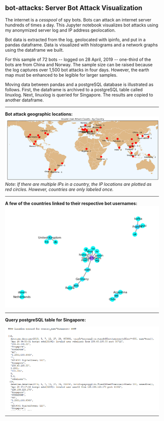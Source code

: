## bot-attacks: Server Bot Attack Visualization

The internet is a *cesspool* of spy bots.  Bots can attack an internet server hundreds of times a day.  This Jupyter notebook visualizes bot attacks using my anonymized server log and IP address geolocation.

Bot data is extracted from the log, geolocated with ipinfo, and put in a pandas dataframe.  Data is visualized with histograms and a network graphs using the dataframe we built.

For this sample of 72 bots -- logged on 28 April, 2019 -- one-third of the bots are from China and Norway.  The sample size can be raised because the log captures over 1,500 bot attacks in four days.  However, the earth map must be enhanced to be legible for larger samples.

Moving data between pandas and a postgreSQL database is illustrated as follows.  First, the dataframe is archived to a postgreSQL table called linuxlog.  Next, linuxlog is queried for Singapore.  The results are copied to another dataframe.
***
**Bot attack geographic locations:**
![Alt text](images/geo_map.PNG)
*Note:  If there are multiple IPs in a country, the IP locations are plotted as red circles.  However, countries are only labeled once.*
***
**A few of the countries linked to their respective bot usernames:**
![Alt text](images/country_user_graph.PNG)
***
**Query postgreSQL table for Singapore:**

![Alt text](images/postgre_query.PNG)
***

